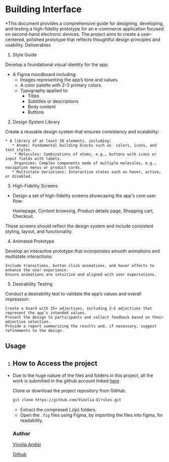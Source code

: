 # Building Interface

*This document provides a comprehensive guide for designing, developing, and testing a high-fidelity prototype for an e-commerce application focused on second-hand electronic devices. The project aims to create a user-centered, polished prototype that reflects thoughtful design principles and usability.
Deliverables

1. Style Guide

Develop a foundational visual identity for the app:

   * A Figma moodboard including:
     *   Images representing the app’s tone and values.
      *  A color palette with 2–3 primary colors.
       * Typography applied to:
           * Titles
           * Subtitles or descriptions
           * Body content
           * Buttons

2. Design System Library

Create a reusable design system that ensures consistency and scalability:

    * A library of at least 30 elements, including:
       * Atoms: Fundamental building blocks such as  colors, icons, and text styles.
        * Molecules: Combinations of atoms, e.g., buttons with icons or input fields with labels.
        Organisms: Complex components made of multiple molecules, e.g., navigation menus or product cards.
       * Multistate Variations: Interactive states such as hover, active, or disabled.

3. High-Fidelity Screens

* Design a set of high-fidelity screens showcasing the app's core user flow:

    Homepage,
    Content browsing,
    Product details page,
    Shopping cart,
    Checkout.

These screens should reflect the design system and include consistent styling, layout, and functionality.

4. Animated Prototype

Develop an interactive prototype that incorporates smooth animations and multistate interactions:

    Include transitions, button click animations, and hover effects to enhance the user experience.
    Ensure animations are intuitive and aligned with user expectations.

5. Desirability Testing

Conduct a desirability test to validate the app’s values and overall impression:

    Create a board with 25+ adjectives, including 2–5 adjectives that represent the app’s intended values.
    Present the design to participants and collect feedback based on their adjective selection.
    Provide a report summarizing the results and, if necessary, suggest refinements to the design.

## **Usage**

1. ## How to Access the project

* Due to the huge nature of the files and folders in this project, all the work is submitted in the github account linked [here](https://github.com/Vinolia-E)

    Clone or download the project repository from GitHub.

    ```bash
    git clone https://github.com/Vinolia-E/rules.git
    ```

    * Extract the compresed (.zip) folders.
    * Open the `.fig` files using Figma, by importing the files into figma, for readability.

    ### Author

    [Vinolia Andisi](https://learn.zone01kisumu.ke/git/vandisi/building-an-interface.git)
    
    [Github](https://github.com/Vinolia-E)

